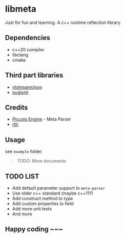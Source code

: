 # libmeta
Just for fun and learning.
A c++ runtime reflection library.

## Dependencies
- c++20 compiler
- libclang
- cmake

## Third part libraries
- [nlohmann/json](https://github.com/nlohmann/json)
- [pugixml](https://github.com/zeux/pugixml)

## Credits
- [Piccolo Engine](https://github.com/BoomingTech/Piccolo) - Meta Parser
- [rttr](https://www.rttr.org/)

## Usage
see `example` folder.
> TODO: More documents

## TODO LIST
- Add default parameter support to `meta-parser`
- Use older c++ standard (maybe c++11?)
- Add construct method to type
- Add custom properties to field
- Add more unit tests
- And more

## Happy coding ~~~
